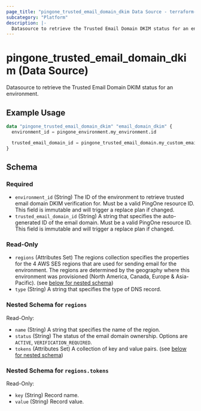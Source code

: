 ```yaml
---
page_title: "pingone_trusted_email_domain_dkim Data Source - terraform-provider-pingone"
subcategory: "Platform"
description: |-
  Datasource to retrieve the Trusted Email Domain DKIM status for an environment.
---
```


# pingone_trusted_email_domain_dkim (Data Source)

Datasource to retrieve the Trusted Email Domain DKIM status for an environment.

## Example Usage

```terraform
data "pingone_trusted_email_domain_dkim" "email_domain_dkim" {
  environment_id = pingone_environment.my_environment.id

  trusted_email_domain_id = pingone_trusted_email_domain.my_custom_email_domain.id
}
```

<!-- schema generated by tfplugindocs -->
## Schema

### Required

- `environment_id` (String) The ID of the environment to retrieve trusted email domain DKIM verification for.  Must be a valid PingOne resource ID.  This field is immutable and will trigger a replace plan if changed.
- `trusted_email_domain_id` (String) A string that specifies the auto-generated ID of the email domain.  Must be a valid PingOne resource ID.  This field is immutable and will trigger a replace plan if changed.

### Read-Only

- `regions` (Attributes Set) The regions collection specifies the properties for the 4 AWS SES regions that are used for sending email for the environment. The regions are determined by the geography where this environment was provisioned (North America, Canada, Europe & Asia-Pacific). (see [below for nested schema](#nestedatt--regions))
- `type` (String) A string that specifies the type of DNS record.

<a id="nestedatt--regions"></a>
### Nested Schema for `regions`

Read-Only:

- `name` (String) A string that specifies the name of the region.
- `status` (String) The status of the email domain ownership.  Options are `ACTIVE`, `VERIFICATION_REQUIRED`.
- `tokens` (Attributes Set) A collection of key and value pairs. (see [below for nested schema](#nestedatt--regions--tokens))

<a id="nestedatt--regions--tokens"></a>
### Nested Schema for `regions.tokens`

Read-Only:

- `key` (String) Record name.
- `value` (String) Record value.
